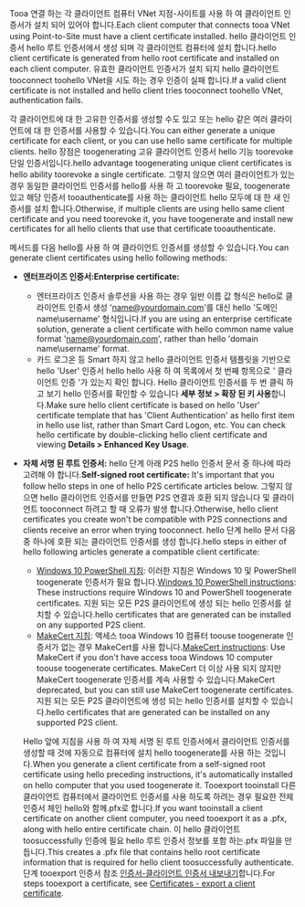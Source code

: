 <span data-ttu-id="7d3af-101">Tooa 연결 하는 각 클라이언트 컴퓨터 VNet 지점-사이트를 사용 하 여 클라이언트 인증서가 설치 되어 있어야 합니다.</span><span class="sxs-lookup"><span data-stu-id="7d3af-101">Each client computer that connects tooa VNet using Point-to-Site must have a client certificate installed.</span></span> <span data-ttu-id="7d3af-102">hello 클라이언트 인증서 hello 루트 인증서에서 생성 되며 각 클라이언트 컴퓨터에 설치 합니다.</span><span class="sxs-lookup"><span data-stu-id="7d3af-102">hello client certificate is generated from hello root certificate and installed on each client computer.</span></span> <span data-ttu-id="7d3af-103">유효한 클라이언트 인증서가 설치 되지 hello 클라이언트 tooconnect toohello VNet을 시도 하는 경우 인증이 실패 합니다.</span><span class="sxs-lookup"><span data-stu-id="7d3af-103">If a valid client certificate is not installed and hello client tries tooconnect toohello VNet, authentication fails.</span></span>

<span data-ttu-id="7d3af-104">각 클라이언트에 대 한 고유한 인증서를 생성할 수도 있고 또는 hello 같은 여러 클라이언트에 대 한 인증서를 사용할 수 있습니다.</span><span class="sxs-lookup"><span data-stu-id="7d3af-104">You can either generate a unique certificate for each client, or you can use hello same certificate for multiple clients.</span></span> <span data-ttu-id="7d3af-105">hello 장점은 toogenerating 고유 클라이언트 인증서 hello 기능 toorevoke 단일 인증서입니다.</span><span class="sxs-lookup"><span data-stu-id="7d3af-105">hello advantage toogenerating unique client certificates is hello ability toorevoke a single certificate.</span></span> <span data-ttu-id="7d3af-106">그렇지 않으면 여러 클라이언트가 있는 경우 동일한 클라이언트 인증서를 hello를 사용 하 고 toorevoke 필요, toogenerate 있고 해당 인증서 tooauthenticate를 사용 하는 클라이언트 hello 모두에 대 한 새 인증서를 설치 합니다.</span><span class="sxs-lookup"><span data-stu-id="7d3af-106">Otherwise, if multiple clients are using hello same client certificate and you need toorevoke it, you have toogenerate and install new certificates for all hello clients that use that certificate tooauthenticate.</span></span>

<span data-ttu-id="7d3af-107">메서드를 다음 hello를 사용 하 여 클라이언트 인증서를 생성할 수 있습니다.</span><span class="sxs-lookup"><span data-stu-id="7d3af-107">You can generate client certificates using hello following methods:</span></span>

- <span data-ttu-id="7d3af-108">**엔터프라이즈 인증서:**</span><span class="sxs-lookup"><span data-stu-id="7d3af-108">**Enterprise certificate:**</span></span>

  - <span data-ttu-id="7d3af-109">엔터프라이즈 인증서 솔루션을 사용 하는 경우 일반 이름 값 형식은 hello로 클라이언트 인증서 생성 'name@yourdomain.com'를 대신 hello '도메인 name\username' 형식입니다.</span><span class="sxs-lookup"><span data-stu-id="7d3af-109">If you are using an enterprise certificate solution, generate a client certificate with hello common name value format 'name@yourdomain.com', rather than hello 'domain name\username' format.</span></span>
  - <span data-ttu-id="7d3af-110">카드 로그온 등 Smart 하지 않고 hello 클라이언트 인증서 템플릿을 기반으로 hello 'User' 인증서 hello hello 사용 하 여 목록에서 첫 번째 항목으로 ' 클라이언트 인증 '가 있는지 확인 합니다. Hello 클라이언트 인증서를 두 번 클릭 하 고 보기 hello 인증서를 확인할 수 있습니다 **세부 정보 > 확장 된 키 사용**합니다.</span><span class="sxs-lookup"><span data-stu-id="7d3af-110">Make sure hello client certificate is based on hello 'User' certificate template that has 'Client Authentication' as hello first item in hello use list, rather than Smart Card Logon, etc. You can check hello certificate by double-clicking hello client certificate and viewing **Details > Enhanced Key Usage**.</span></span>

- <span data-ttu-id="7d3af-111">**자체 서명 된 루트 인증서:** hello 단계 아래 P2S hello 인증서 문서 중 하나에 따라 고려해 야 합니다.</span><span class="sxs-lookup"><span data-stu-id="7d3af-111">**Self-signed root certificate:** It's important that you follow hello steps in one of hello P2S certificate articles below.</span></span> <span data-ttu-id="7d3af-112">그렇지 않으면 hello 클라이언트 인증서를 만들면 P2S 연결과 호환 되지 않습니다 및 클라이언트 tooconnect 하려고 할 때 오류가 발생 합니다.</span><span class="sxs-lookup"><span data-stu-id="7d3af-112">Otherwise, hello client certificates you create won't be compatible with P2S connections and clients receive an error when trying tooconnect.</span></span> <span data-ttu-id="7d3af-113">hello 단계 hello 문서 다음 중 하나에 호환 되는 클라이언트 인증서를 생성 합니다.</span><span class="sxs-lookup"><span data-stu-id="7d3af-113">hello steps in either of hello following articles generate a compatible client certificate:</span></span> 

  * <span data-ttu-id="7d3af-114">[Windows 10 PowerShell 지침](../articles/vpn-gateway/vpn-gateway-certificates-point-to-site.md#clientcert): 이러한 지침은 Windows 10 및 PowerShell toogenerate 인증서가 필요 합니다.</span><span class="sxs-lookup"><span data-stu-id="7d3af-114">[Windows 10 PowerShell instructions](../articles/vpn-gateway/vpn-gateway-certificates-point-to-site.md#clientcert): These instructions require Windows 10 and PowerShell toogenerate certificates.</span></span> <span data-ttu-id="7d3af-115">지원 되는 모든 P2S 클라이언트에 생성 되는 hello 인증서를 설치할 수 있습니다.</span><span class="sxs-lookup"><span data-stu-id="7d3af-115">hello certificates that are generated can be installed on any supported P2S client.</span></span>
  * <span data-ttu-id="7d3af-116">[MakeCert 지침](../articles/vpn-gateway/vpn-gateway-certificates-point-to-site-makecert.md): 액세스 tooa Windows 10 컴퓨터 toouse toogenerate 인증서가 없는 경우 MakeCert를 사용 합니다.</span><span class="sxs-lookup"><span data-stu-id="7d3af-116">[MakeCert instructions](../articles/vpn-gateway/vpn-gateway-certificates-point-to-site-makecert.md): Use MakeCert if you don't have access tooa Windows 10 computer toouse toogenerate certificates.</span></span> <span data-ttu-id="7d3af-117">MakeCert 더 이상 사용 되지 않지만 MakeCert toogenerate 인증서를 계속 사용할 수 있습니다.</span><span class="sxs-lookup"><span data-stu-id="7d3af-117">MakeCert deprecated, but you can still use MakeCert toogenerate certificates.</span></span> <span data-ttu-id="7d3af-118">지원 되는 모든 P2S 클라이언트에 생성 되는 hello 인증서를 설치할 수 있습니다.</span><span class="sxs-lookup"><span data-stu-id="7d3af-118">hello certificates that are generated can be installed on any supported P2S client.</span></span>

  <span data-ttu-id="7d3af-119">Hello 앞에 지침을 사용 하 여 자체 서명 된 루트 인증서에서 클라이언트 인증서를 생성할 때 것에 자동으로 컴퓨터에 설치 hello toogenerate를 사용 하는 것입니다.</span><span class="sxs-lookup"><span data-stu-id="7d3af-119">When you generate a client certificate from a self-signed root certificate using hello preceding instructions, it's automatically installed on hello computer that you used toogenerate it.</span></span> <span data-ttu-id="7d3af-120">Tooexport tooinstall 다른 클라이언트 컴퓨터에서 클라이언트 인증서를 사용 하도록 하려는 경우 필요한 전체 인증서 체인 hello와 함께.pfx로 합니다.</span><span class="sxs-lookup"><span data-stu-id="7d3af-120">If you want tooinstall a client certificate on another client computer, you need tooexport it as a .pfx, along with hello entire certificate chain.</span></span> <span data-ttu-id="7d3af-121">이 hello 클라이언트 toosuccessfully 인증에 필요 hello 루트 인증서 정보를 포함 하는.pfx 파일을 만듭니다.</span><span class="sxs-lookup"><span data-stu-id="7d3af-121">This creates a .pfx file that contains hello root certificate information that is required for hello client toosuccessfully authenticate.</span></span> <span data-ttu-id="7d3af-122">단계 tooexport 인증서 참조 [인증서-클라이언트 인증서 내보내기](../articles/vpn-gateway/vpn-gateway-certificates-point-to-site.md#clientexport)합니다.</span><span class="sxs-lookup"><span data-stu-id="7d3af-122">For steps tooexport a certificate, see [Certificates - export a client certificate](../articles/vpn-gateway/vpn-gateway-certificates-point-to-site.md#clientexport).</span></span>
